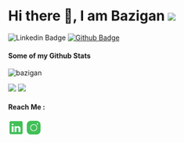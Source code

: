 # Hi there 👋, I am Bazigan <img src="https://media.giphy.com/media/hvRJCLFzcasrR4ia7z/giphy.gif" width="25px">

![Linkedin Badge](https://img.shields.io/badge/-Bazigan-0072b1?style=flat&logo=Linkedin&logoColor=white&link=https://www.linkedin.com/in/bazigantsamara/) [![Github Badge](https://img.shields.io/badge/-bazigan-grey?style=flat&logo=github&logoColor=white&link=https://github.com/bazigan/)](https://www.github.com/bazigan/) 
#### Some of my Github Stats
<p align=left> <img src=https://komarev.com/ghpvc/?username=bazigan alt=bazigan /> </p>
<p>
  <img height="180em" src="https://github-readme-stats-alpha-mauve.vercel.app/api?username=bazigan&show_icons=true&hide_border=true&&count_private=true&include_all_commits=true&theme=tokyonight" />
  <img height="180em" src="https://github-readme-stats-alpha-mauve.vercel.app/api/top-langs/?username=bazigan&show_icons=true&hide_border=true&layout=compact&langs_count=8&theme=tokyonight"/>
</p>

#### Reach Me :
<p align="left">
  <a href="https://linkedin.com/in/bazigantsamara" target="_blank"><img alt="LinkedIn" height="32" width="32" src="assets/linkedin.svg"></a>
  <a href="https://www.instagram.com/bazigantsamara/" target="_blank"><img alt="Instagram" height="32" width="32" src="assets/instagram.svg"></a>
</p>
